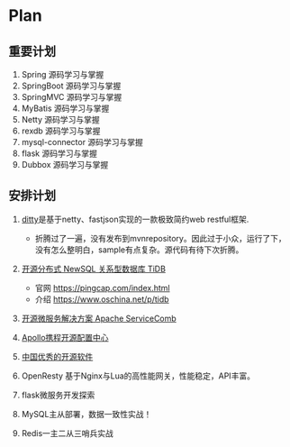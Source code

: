 # Plan

## 重要计划

1. Spring 源码学习与掌握
1. SpringBoot 源码学习与掌握
1. SpringMVC 源码学习与掌握
1. MyBatis 源码学习与掌握
1. Netty 源码学习与掌握
1. rexdb 源码学习与掌握
1. mysql-connector 源码学习与掌握
1. flask 源码学习与掌握
1. Dubbox 源码学习与掌握

## 安排计划

1. [ditty](https://gitee.com/dingnate/ditty)是基于netty、fastjson实现的一款极致简约web restful框架.
    * 折腾过了一遍，没有发布到mvnrepository。因此过于小众，运行了下，没有怎么整明白，sample有点复杂。源代码有待下次折腾。

1. [开源分布式 NewSQL 关系型数据库 TiDB](https://gitee.com/pingcap/tidb)
    * 官网 https://pingcap.com/index.html
    * 介绍 https://www.oschina.net/p/tidb

1. [开源微服务解决方案 Apache ServiceComb](https://www.oschina.net/p/servicecomb)
1. [Apollo携程开源配置中心](https://github.com/ctripcorp/apollo/wiki/Quick-Start)
1. [中国优秀的开源软件](https://www.oschina.net/project/top_cn_2019?utm_source=gitee_ad)
1. OpenResty 基于Nginx与Lua的高性能网关，性能稳定，API丰富。
1. flask微服务开发探索
1. MySQL主从部署，数据一致性实战！
1. Redis一主二从三哨兵实战